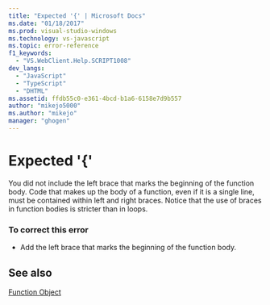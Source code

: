 ```yaml
---
title: "Expected '{' | Microsoft Docs"
ms.date: "01/18/2017"
ms.prod: visual-studio-windows
ms.technology: vs-javascript
ms.topic: error-reference
f1_keywords: 
  - "VS.WebClient.Help.SCRIPT1008"
dev_langs: 
  - "JavaScript"
  - "TypeScript"
  - "DHTML"
ms.assetid: ffdb55c0-e361-4bcd-b1a6-6158e7d9b557
author: "mikejo5000"
ms.author: "mikejo"
manager: "ghogen"
---
```

# Expected '{'
You did not include the left brace that marks the beginning of the function body. Code that makes up the body of a function, even if it is a single line, must be contained within left and right braces. Notice that the use of braces in function bodies is stricter than in loops.  
  
### To correct this error  
  
- Add the left brace that marks the beginning of the function body.  
  
## See also  
 [Function Object](https://developer.mozilla.org/docs/Web/JavaScript/Reference/Global_Objects/Function)
